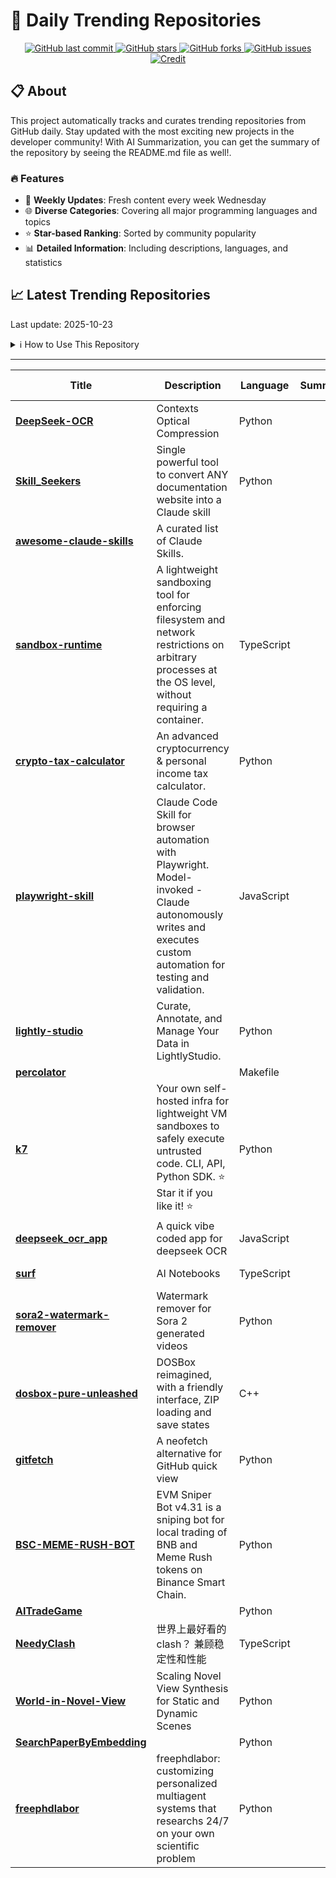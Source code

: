 # 🌟 Daily Trending Repositories

<div align="center">
<a href="https://github.com/marc-ko/daily-trending-repo/commits/main">
    <img src="https://img.shields.io/github/last-commit/marc-ko/daily-trending-repo" alt="GitHub last commit" />
</a>

<a href="https://github.com/marc-ko/daily-trending-repo/stargazers">
    <img src="https://img.shields.io/github/stars/marc-ko/daily-trending-repo" alt="GitHub stars" />
</a>
<a href="https://github.com/marc-ko/daily-trending-repo/network/members">
    <img src="https://img.shields.io/github/forks/marc-ko/daily-trending-repo" alt="GitHub forks" />
</a>
<a href="https://github.com/marc-ko/daily-trending-repo/issues">
    <img src="https://img.shields.io/github/issues/marc-ko/daily-trending-repo" alt="GitHub issues" />
</a>
<a alt="credit" href="https://github.com/zezhishao/DailyArXiv">
 <img src="https://img.shields.io/badge/credit%20-%20Idea%20From%20This%20Repo-blue" alt="Credit">
</a>
</div>

## 📋 About

This project automatically tracks and curates trending repositories from GitHub daily. Stay updated with the most exciting new projects in the developer community! With AI Summarization, you can get the summary of the repository by seeing the README.md file as well!.

### 🔥 Features

- 🔄 **Weekly Updates**: Fresh content every week Wednesday
- 🌐 **Diverse Categories**: Covering all major programming languages and topics
- ⭐ **Star-based Ranking**: Sorted by community popularity
- 📊 **Detailed Information**: Including descriptions, languages, and statistics

## 📈 Latest Trending Repositories

Last update: 2025-10-23

<details>
<summary>ℹ️ How to Use This Repository</summary>

1. **Star & Watch**: Click the 'Star' and 'Watch' buttons to receive weekly email notifications
2. **Browse**: Explore trending repositories organized by popularity
3. **Contribute**: Feel free to open issues or suggest improvements

</details>

---

| **Title** | **Description** | **Language** | **Summary** | **Tags** | **Stars Count** |
| --- | --- | --- | --- | --- | --- |
| **[DeepSeek-OCR](https://github.com/deepseek-ai/DeepSeek-OCR)** | Contexts Optical Compression | Python |  |  | 12238 |
| **[Skill_Seekers](https://github.com/yusufkaraaslan/Skill_Seekers)** | Single powerful tool to convert ANY documentation website into a Claude skill | Python |  | <details><summary>ai-to...</summary><p>ai-tools, automation, claude-ai, claude-skills, documentation, documentation-generator, mcp, mcp-server, python, web-scraping</p></details> | 1541 |
| **[awesome-claude-skills](https://github.com/BehiSecc/awesome-claude-skills)** | A curated list of Claude Skills. |  |  |  | 1372 |
| **[sandbox-runtime](https://github.com/anthropic-experimental/sandbox-runtime)** | A lightweight sandboxing tool for enforcing filesystem and network restrictions on arbitrary processes at the OS level, without requiring a container. | TypeScript |  |  | 854 |
| **[crypto-tax-calculator](https://github.com/s4myot/crypto-tax-calculator)** | An advanced cryptocurrency & personal income tax calculator. | Python |  | <details><summary>bitco...</summary><p>bitcoin, crypto, crypto-tax-reports, cryptocurrency, cryptotax, tax-calculation, us-tax</p></details> | 569 |
| **[playwright-skill](https://github.com/lackeyjb/playwright-skill)** | Claude Code Skill for browser automation with Playwright. Model-invoked - Claude autonomously writes and executes custom automation for testing and validation. | JavaScript |  | <details><summary>ai-to...</summary><p>ai-tools, automation, browser-automation, claude, claude-code, claude-plugin, claude-skills, developer-tools, e2e-testing, model-invoked, nodejs, playwright, web-testing</p></details> | 471 |
| **[lightly-studio](https://github.com/lightly-ai/lightly-studio)** | Curate, Annotate, and Manage Your Data in LightlyStudio. | Python |  | <details><summary>compu...</summary><p>computer-vision, image-labeling, mlops</p></details> | 392 |
| **[percolator](https://github.com/aeyakovenko/percolator)** |  | Makefile |  |  | 367 |
| **[k7](https://github.com/Katakate/k7)** | Your own self-hosted infra for lightweight VM sandboxes to safely execute untrusted code. CLI, API, Python SDK. ⭐ Star it if you like it! ⭐ | Python |  | <details><summary>agent...</summary><p>agents, code, firecracker, kata, kubernetes, sandbox, security, self-hosted, virtual-machine, virtualization</p></details> | 343 |
| **[deepseek_ocr_app](https://github.com/rdumasia303/deepseek_ocr_app)** | A quick vibe coded app for deepseek OCR | JavaScript |  |  | 331 |
| **[surf](https://github.com/deta/surf)** | AI Notebooks | TypeScript |  | <details><summary>local...</summary><p>local, productivity, rust, svelte, typescript</p></details> | 314 |
| **[sora2-watermark-remover](https://github.com/Lsangeles/sora2-watermark-remover)** | Watermark remover for Sora 2 generated videos | Python |  | <details><summary>sora-...</summary><p>sora-ai, sora2, sora2-watermark-remover</p></details> | 312 |
| **[dosbox-pure-unleashed](https://github.com/schellingb/dosbox-pure-unleashed)** | DOSBox reimagined, with a friendly interface, ZIP loading and save states | C++ |  |  | 271 |
| **[gitfetch](https://github.com/Matars/gitfetch)** | A neofetch alternative for GitHub quick view | Python |  |  | 259 |
| **[BSC-MEME-RUSH-BOT](https://github.com/GRIffInlIOnZo/BSC-MEME-RUSH-BOT)** | EVM Sniper Bot v4.31 is a sniping bot for local trading of BNB and Meme Rush tokens on Binance Smart Chain. | Python |  | <details><summary>binan...</summary><p>binance, bsc, evm, meme, rush, sandwich</p></details> | 240 |
| **[AITradeGame](https://github.com/chadyi/AITradeGame)** |  | Python |  |  | 237 |
| **[NeedyClash](https://github.com/Lythrilla/NeedyClash)** | 世界上最好看的 clash？ 兼顾稳定性和性能 | TypeScript |  |  | 233 |
| **[World-in-Novel-View](https://github.com/tianrun-chen/World-in-Novel-View)** | Scaling Novel View Synthesis for Static and Dynamic Scenes | Python |  |  | 233 |
| **[SearchPaperByEmbedding](https://github.com/gyj155/SearchPaperByEmbedding)** |  | Python |  |  | 224 |
| **[freephdlabor](https://github.com/ltjed/freephdlabor)** | freephdlabor: customizing personalized multiagent systems that researchs 24/7 on your own scientific problem | Python |  | <details><summary>ai-ag...</summary><p>ai-agents, ai4science, autonomous-agents, multiagent-systems, research-automation</p></details> | 215 |

